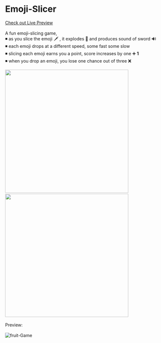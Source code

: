 # Emoji-Slicer
<a href='https://saumya-07.github.io/Fruit-Slicer/'>Check out Live Preview</a></br></br>
A fun emoji-slicing game,</br>
◾ as you slice the emoji 🗡 , it explodes 🤺 and produces sound of sword 🔊 </br>
◾ each emoji drops at a different speed, some fast some slow </br>
◾ slicing each emoji earns you a point, score increases by one ➕ <strong>1</strong> </br>
◾ when you drop an emoji, you lose one chance out of three ❌

<img src="https://user-images.githubusercontent.com/68998355/105202219-c16f7b80-5b67-11eb-95b4-1eccd15a2ab6.png" width=400px>&nbsp;&nbsp;&nbsp;&nbsp;<img src="https://user-images.githubusercontent.com/68998355/105206919-e74b4f00-5b6c-11eb-9216-eba68feb5c2b.png" width=400px></br></br>
Preview:</br></br>
![fruit-Game](https://user-images.githubusercontent.com/68998355/105203811-8a01ce80-5b69-11eb-8cf7-0e6348d778c1.gif)


